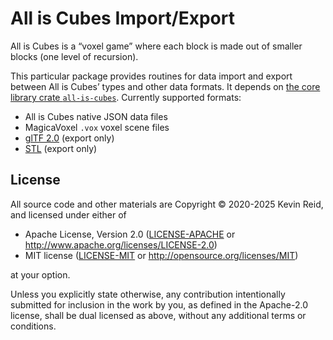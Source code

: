 All is Cubes Import/Export
==========================

All is Cubes is a “voxel game” where each block is made out of smaller blocks (one level of recursion).

This particular package provides routines for data import and export between All is Cubes’ types and other data formats. It depends on [the core library crate `all-is-cubes`][all-is-cubes]. Currently supported formats:

* All is Cubes native JSON data files
* MagicaVoxel `.vox` voxel scene files
* [glTF 2.0] (export only)
* [STL] (export only)

[glTF 2.0]: https://registry.khronos.org/glTF/specs/2.0/glTF-2.0.html
[all-is-cubes]: https://crates.io/crates/all-is-cubes
[STL]: <https://en.wikipedia.org/wiki/STL_(file_format)>

License
-------

All source code and other materials are Copyright © 2020-2025 Kevin Reid, and licensed under either of

 * Apache License, Version 2.0
   ([LICENSE-APACHE](LICENSE-APACHE) or http://www.apache.org/licenses/LICENSE-2.0)
 * MIT license
   ([LICENSE-MIT](LICENSE-MIT) or http://opensource.org/licenses/MIT)

at your option. 

Unless you explicitly state otherwise, any contribution intentionally submitted
for inclusion in the work by you, as defined in the Apache-2.0 license, shall be
dual licensed as above, without any additional terms or conditions.
